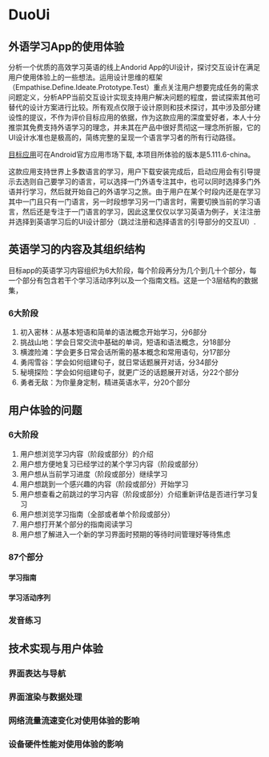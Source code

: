 # DuoUi

## 外语学习App的使用体验
分析一个优质的高效学习英语的线上Andorid App的UI设计，探讨交互设计在满足用户使用体验上的一些想法。运用设计思维的框架（Empathise.Define.Ideate.Prototype.Test）重点关注用户想要完成任务的需求问题定义，分析APP当前交互设计实现支持用户解决问题的程度，尝试探索其他可替代的设计方案进行比较。所有观点仅限于设计原则和技术探讨，其中涉及部分建设性的提议，不作为评价目标应用的依据，作为这款应用的深度爱好者，本人十分推崇其免费支持外语学习的理念，并未其在产品中很好贯彻这一理念所折服，它的UI设计水准也是极高的，简练完整的呈现一个语言学习者的所有行动路径。

[目标应用](https://play.google.com/store/apps/details?id=com.duolingo&hl=zh&gl=US)可在Android官方应用市场下载, 本项目所体验的版本是5.111.6-china。

这款应用支持世界上多数语言的学习，用户下载安装完成后，启动应用会有引导提示去选则自己要学习的语言，可以选择一门外语专注其中，也可以同时选择多门外语并行学习，然后就开始自己的外语学习之旅。由于用户在某个时段内还是在学习其中一门且只有一门语言，另一时段想学习另一门语言时，需要切换当前的学习语言，然后还是专注于一门语言的学习，因此这里仅仅以学习英语为例子，关注注册并选择到英语学习后的UI设计部分（跳过注册和选择语言的引导部分的交互UI）.

## 英语学习的内容及其组织结构
目标app的英语学习内容组织为6大阶段，每个阶段再分为几个到几十个部分，每一个部分有包含若干个学习活动序列以及一个指南文档。这是一个3层结构的数据集，
### 6大阶段
1. 初入密林：从基本短语和简单的语法概念开始学习，分6部分
2. 挑战山地：学会日常交流中基础的单词，短语和语法概念，分18部分
3. 横渡险滩：学会更多日常会话所需的基本概念和常用语句，分17部分
4. 勇闯雪谷：学会如何组建句子，就日常话题展开对话，分34部分
5. 秘境探险：学会如何组建句子，就更广泛的话题展开对话，分22个部分
6. 勇者无敌：为你量身定制，精进英语水平，分20个部分

## 用户体验的问题
### 6大阶段
1. 用户想浏览学习内容（阶段或部分）的介绍
2. 用户想方便地复习已经学过的某个学习内容（阶段或部分）
3. 用户想从当前学习进度（阶段或部分）继续学习
4. 用户想跳到一个感兴趣的内容（阶段或部分）开始学习
5. 用户想查看之前跳过的学习内容（阶段或部分）介绍重新评估是否进行学习复习
6. 用户想浏览学习指南（全部或者单个阶段或部分）
7. 用户想打开某个部分的指南阅读学习
8. 用户想了解进入一个新的学习界面时预期的等待时间管理好等待焦虑
### 87个部分
#### 学习指南
#### 学习活动序列
### 发音练习

## 技术实现与用户体验
### 界面表达与导航
### 界面渲染与数据处理
### 网络流量流速变化对使用体验的影响
### 设备硬件性能对使用体验的影响
